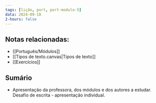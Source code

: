 ```yaml
---
tags: [lição, port, port-modulo-5]
data: 2024-09-18
2-hours: false
---
```


## Notas relacionadas:
- [[Português/Módulos]]
- [[Tipos de texto.canvas|Tipos de texto]]
- [[Exercícios]]
## Sumário
- Apresentação da professora, dos módulos e dos autores a estudar. Desafio de escrita - apresentação individual.